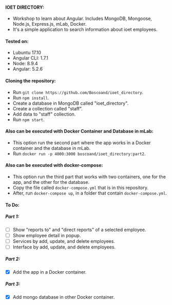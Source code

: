 #### IOET DIRECTORY:
* Workshop to learn about Angular. Includes MongoDB, Mongoose, Node.js, Express.js, mLab, Docker.
* It's a simple application to search information about ioet employees.

#### Tested on:
* Lubuntu 17.10
* Angular CLI: 1.7.1
* Node: 8.9.4
* Angular: 5.2.6

#### Cloning the repository:
* Run `git clone https://github.com/Boscoand/ioet_directory`.
* Run `npm install`.
* Create a database in MongoDB called "ioet_directory".
* Create a collection called "staff".
* Add data to "staff" collection.
* Run `npm start`.

#### Also can be executed with Docker Container and Database in mLab:
* This option run the second part where the app works in a Docker container and the database in mLab.
* Run `docker run -p 4000:3000 boscoand/ioet_directory:part2`.

#### Also can be executed with docker-compose:
* This option run the third part that works with two containers, one for the app, and the other for the database. 
* Copy the file called `docker-compose.yml` that is in this repository. 
* After, run `docker-compose up`, in a folder that contain `docker-compose.yml`.

#### To Do:
##### Part 1: 
- [ ] Show "reports to" and "direct reports" of a selected employee. 
- [ ] Show employee detail in popup.
- [ ] Services by add, update, and delete employees.
- [ ] Interface by add, update, and delete employees.
##### Part 2: 
- [x] Add the app in a Docker container.
##### Part 3: 
- [x] Add mongo database in other Docker container.


